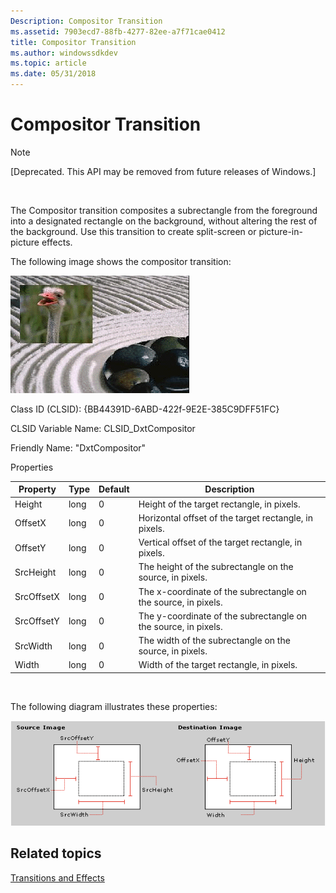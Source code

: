```yaml
---
Description: Compositor Transition
ms.assetid: 7903ecd7-88fb-4277-82ee-a7f71cae0412
title: Compositor Transition
ms.author: windowssdkdev
ms.topic: article
ms.date: 05/31/2018
---
```


# Compositor Transition

> [!Note]  
> \[Deprecated. This API may be removed from future releases of Windows.\]

 

The Compositor transition composites a subrectangle from the foreground into a designated rectangle on the background, without altering the rest of the background. Use this transition to create split-screen or picture-in-picture effects.

The following image shows the compositor transition:

![compositor transition](images/trans-compositor.png)

Class ID (CLSID): {BB44391D-6ABD-422f-9E2E-385C9DFF51FC}

CLSID Variable Name: CLSID\_DxtCompositor

Friendly Name: "DxtCompositor"

Properties



| Property   | Type | Default | Description                                                    |
|------------|------|---------|----------------------------------------------------------------|
| Height     | long | 0       | Height of the target rectangle, in pixels.                     |
| OffsetX    | long | 0       | Horizontal offset of the target rectangle, in pixels.          |
| OffsetY    | long | 0       | Vertical offset of the target rectangle, in pixels.            |
| SrcHeight  | long | 0       | The height of the subrectangle on the source, in pixels.       |
| SrcOffsetX | long | 0       | The x-coordinate of the subrectangle on the source, in pixels. |
| SrcOffsetY | long | 0       | The y-coordinate of the subrectangle on the source, in pixels. |
| SrcWidth   | long | 0       | The width of the subrectangle on the source, in pixels.        |
| Width      | long | 0       | Width of the target rectangle, in pixels.                      |



 

The following diagram illustrates these properties:

![compositor properties](images/compmeasure.png)

## Related topics

<dl> <dt>

[Transitions and Effects](transitions-and-effects.md)
</dt> </dl>

 

 



